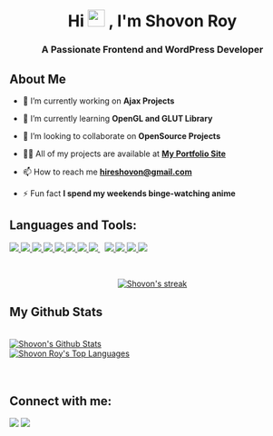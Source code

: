 <h1 align="center">Hi <img src="https://raw.githubusercontent.com/MartinHeinz/MartinHeinz/master/wave.gif" width="30px"> , I'm Shovon Roy</h1>
<h3 align="center">A Passionate Frontend and WordPress Developer</h3>


##  About Me

- 🔭 I’m currently working on **Ajax Projects**

- 🌱 I’m currently learning **OpenGL and GLUT Library**

- 👯 I’m looking to collaborate on **OpenSource Projects**

- 👨‍💻 All of my projects are available at **[My Portfolio Site](https://shhovon.github.io)**

- 📫 How to reach me **hireshovon@gmail.com**

- ⚡ Fun fact **I spend my weekends binge-watching anime**

## Languages and Tools:

<p align="left"> 
    <a href="https://wordpress.org/" target="_blank"> <img src="https://img.icons8.com/color/48/000000/wordpress.png"/> </a>
    <a href="https://www.java.com" target="_blank"> <img src="https://img.icons8.com/color/48/000000/java-coffee-cup-logo.png"/> </a> 
    <a href="https://developer.mozilla.org/en-US/docs/Web/JavaScript" target="_blank"> <img src="https://img.icons8.com/color/48/000000/javascript.png"/> </a> 
    <a href="https://www.w3.org/html/" target="_blank"> <img src="https://img.icons8.com/color/48/000000/html-5.png"/> </a> 
    <a href="https://www.w3schools.com/css/" target="_blank"> <img src="https://img.icons8.com/color/48/000000/css3.png"/> </a> 
    <a href="https://getbootstrap.com" target="_blank"> <img src="https://img.icons8.com/color/48/000000/bootstrap.png"/> </a> 
    <a href="https://www.python.org" target="_blank"> <img src="https://img.icons8.com/color/48/000000/python.png"/> </a> 
    <a style="padding-right:8px;" href="https://www.mysql.com/" target="_blank"> <img src="https://img.icons8.com/fluent/50/000000/mysql-logo.png"/> </a>  
    <a href="https://git-scm.com/" target="_blank"> <img src="https://img.icons8.com/color/48/000000/git.png"/> </a> 
    <a href="https://php.net" target="_blank"> <img src="https://img.icons8.com/officel/64/000000/php-logo.png"/> </a>
    <a href="https://docs.microsoft.com/en-us/dotnet/csharp/" target="_blank"> <img src="https://img.icons8.com/color/48/000000/c-sharp-logo.png"/> </a>
      <a href="https://docs.microsoft.com/en-us/cpp/?view=msvc-160" target="_blank"> <img src="https://img.icons8.com/color/48/000000/c-plus-plus-logo.png"/> </a>

</p>

<br/>

<p align="center">
    <a href="https://github.com/shhovon/github-readme-streak-stats">
        <img title="🔥 Get streak stats for your profile at git.io/streak-stats" alt="Shovon's streak" src="https://github-readme-streak-stats.herokuapp.com/?user=shhovon&theme=black-ice&hide_border=true&stroke=0000&background=060A0CD0"/>
    </a>
</p>

##  My Github Stats

  <br/>
    <a href="https://github.com/shhovon/github-readme-stats"><img alt="Shovon's Github Stats" src="https://github-readme-stats.vercel.app/api?username=shhovon&show_icons=true&count_private=true&theme=react&hide_border=true&bg_color=0D1117" /></a><br/>
  <a href="https://github.com/shhovon/github-readme-stats"><img alt="Shovon Roy's Top Languages" src="https://github-readme-stats.vercel.app/api/top-langs/?username=SubhamRaoniar28&langs_count=8&count_private=true&layout=compact&theme=react&hide_border=true&bg_color=0D1117" /></a>
  <br/>


<br/>
<br/>



## Connect with me:
<p align="left">


<a href = "https://fiverr.com/shhovon"><img src="https://www.google.com/url?sa=i&url=https%3A%2F%2Fwww.pngwing.com%2Fen%2Fsearch%3Fq%3Dfiverr&psig=AOvVaw3bImXPu0RC49oVr15wJ69i&ust=1630269117178000&source=images&cd=vfe&ved=0CAsQjRxqFwoTCNDUjvDH1PICFQAAAAAdAAAAABAJ"/></a>
<a href = "https://www.instagram.com/shhovon/"><img src="https://img.icons8.com/fluent/48/000000/instagram-new.png"/></a>

</p>

<!-- ## ❤ Views and Followers
<a href="https://github.com/Meghna-DAS/github-profile-views-counter">
    <img src="https://komarev.com/ghpvc/?username=shhovon">
</a>  -->
